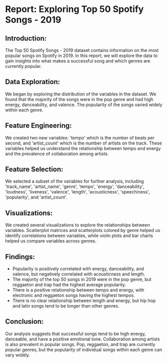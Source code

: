 # Report: Exploring Top 50 Spotify Songs - 2019

## Introduction:
The Top 50 Spotify Songs - 2019 dataset contains information on the most popular songs on Spotify in 2019. In this report, we will explore the data to gain insights into what makes a successful song and which genres are currently popular.

## Data Exploration:
We began by exploring the distribution of the variables in the dataset. We found that the majority of the songs were in the pop genre and had high energy, danceability, and valence. The popularity of the songs varied widely within each genre.

## Feature Engineering:
We created two new variables: 'tempo' which is the number of beats per second, and 'artist_count' which is the number of artists on the track. These variables helped us understand the relationship between tempo and energy and the prevalence of collaboration among artists.

## Feature Selection:
We selected a subset of the variables for further analysis, including 'track_name', 'artist_name', 'genre', 'tempo', 'energy', 'danceability', 'loudness', 'liveness', 'valence', 'length', 'acousticness', 'speechiness', 'popularity', and 'artist_count'.

## Visualizations:
We created several visualizations to explore the relationships between variables. Scatterplot matrices and scatterplots colored by genre helped us identify correlations between variables, while violin plots and bar charts helped us compare variables across genres.

## Findings:

- Popularity is positively correlated with energy, danceability, and valence, but negatively correlated with acousticness and length.
- The majority of the top 50 songs in 2019 were in the pop genre, but reggaeton and trap had the highest average popularity.
- There is a positive relationship between tempo and energy, with electronic and reggaeton songs having the highest tempos.
- There is no clear relationship between length and energy, but hip hop and latin songs tend to be longer than other genres.



## Conclusion:
Our analysis suggests that successful songs tend to be high energy, danceable, and have a positive emotional tone. Collaboration among artists is also prevalent in popular songs. Pop, reggaeton, and trap are currently popular genres, but the popularity of individual songs within each genre can vary widely.